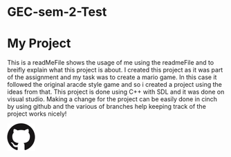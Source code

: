 # GEC-sem-2-Test
# My Project
This is a readMeFile shows the usage of me using the readmeFile and to breifly explain what this project is about. I created this project as it was part of the assignment and my task was to create a mario game. In this case it followed the original aracde style game and so i created a project using the ideas from that. This project is done using C++ with SDL and it was done on visual studio. Making a change for the project can be easily done in cinch by using github and the various of branches help keeping track of the project works nicely!

![GitHub Icon of Octo Cat](https://github.com/Bilalp19/bilalpatel.github.io/blob/main/images/gitIcon.png)


